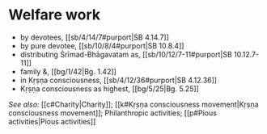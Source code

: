 # Welfare work

* by devotees, [[sb/4/14/7#purport|SB 4.14.7]]
* by pure devotee, [[sb/10/8/4#purport|SB 10.8.4]]
* distributing Śrīmad-Bhāgavatam as, [[sb/10/12/7-11#purport|SB 10.12.7-11]]
* family &, [[bg/1/42|Bg. 1.42]]
* in Kṛṣṇa consciousness, [[sb/4/12/36#purport|SB 4.12.36]]
* Kṛṣṇa consciousness as highest, [[bg/5/25|Bg. 5.25]]

*See also:* [[c#Charity|Charity]]; [[k#Kṛṣṇa consciousness movement|Kṛṣṇa consciousness movement]]; Philanthropic activities; [[p#Pious activities|Pious activities]]
